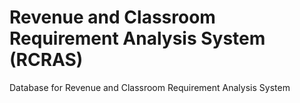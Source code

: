 # Revenue and Classroom Requirement Analysis System (RCRAS)
Database for Revenue and Classroom Requirement Analysis System
